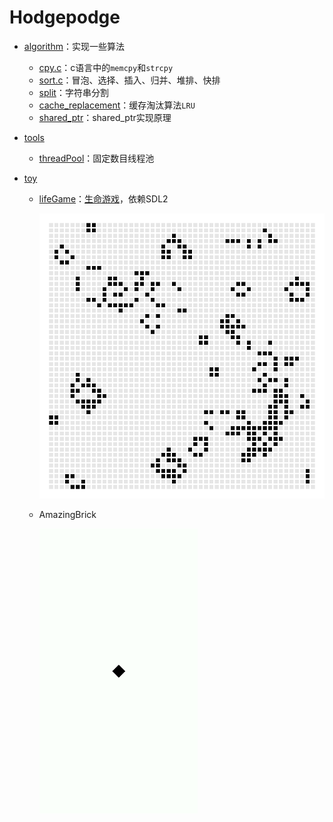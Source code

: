 # Hodgepodge

* [algorithm](algorithm/)：实现一些算法
  
  * [cpy.c](algorithm/cpy.c)：c语言中的`memcpy`和`strcpy`
  * [sort.c](algorithm/sort.cpp)：冒泡、选择、插入、归并、堆排、快排
  * [split](algorithm/split.cpp)：字符串分割
  * [cache_replacement](algorithm/cache_replacement.cpp)：缓存淘汰算法`LRU`
  * [shared_ptr](algorithm/shared_ptr.cpp)：shared_ptr实现原理
  
* [tools](./tools)

  * [threadPool](tools/threadPool)：固定数目线程池

* [toy](toy/)

  * [lifeGame](toy/lifeGame/)：[生命游戏](https://baike.baidu.com/item/%E5%BA%B7%E5%A8%81%E7%94%9F%E5%91%BD%E6%B8%B8%E6%88%8F/22668799?fromtitle=%E7%94%9F%E5%91%BD%E6%B8%B8%E6%88%8F&fromid=2926434&fr=aladdin)，依赖SDL2

    <img src="pic/lifeGame.gif" style="zoom: 67%;" />
    
  * AmazingBrick

    <img src="pic/AmazingBrick.gif" alt="AmazingBrick" style="zoom:67%;" />
